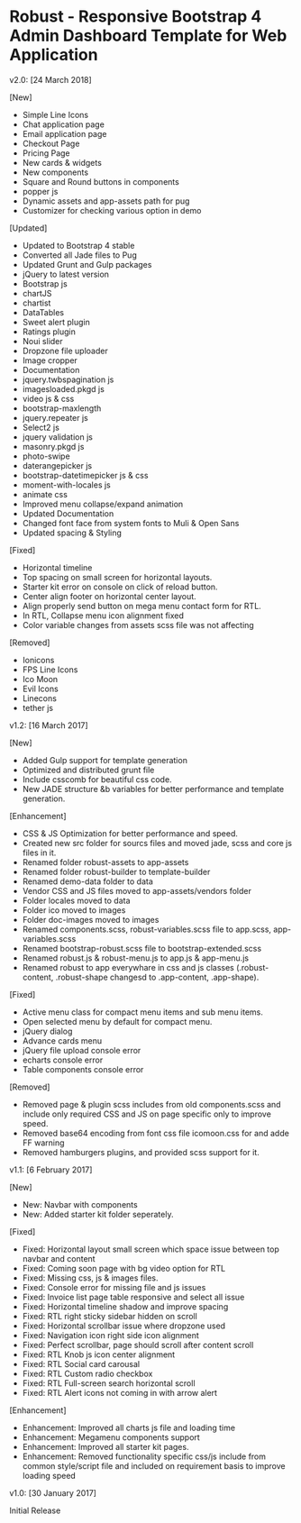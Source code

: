 # Robust - Responsive Bootstrap 4 Admin Dashboard Template for Web Application

v2.0: [24 March 2018]

[New]
- Simple Line Icons
- Chat application page
- Email application page
- Checkout Page
- Pricing Page
- New cards & widgets
- New components
- Square and Round buttons in components
- popper js
- Dynamic assets and app-assets path for pug
- Customizer for checking various option in demo

[Updated]
- Updated to Bootstrap 4 stable
- Converted all Jade files to Pug
- Updated Grunt and Gulp packages
- jQuery to latest version
- Bootstrap js
- chartJS
- chartist
- DataTables
- Sweet alert plugin
- Ratings plugin
- Noui slider
- Dropzone file uploader
- Image cropper
- Documentation
- jquery.twbspagination js
- imagesloaded.pkgd js
- video js & css
- bootstrap-maxlength
- jquery.repeater js
- Select2 js
- jquery validation js
- masonry.pkgd js
- photo-swipe
- daterangepicker js
- bootstrap-datetimepicker js & css
- moment-with-locales js
- animate css
- Improved menu collapse/expand animation
- Updated Documentation
- Changed font face from system fonts to Muli & Open Sans
- Updated spacing & Styling

[Fixed]
- Horizontal timeline
- Top spacing on small screen for horizontal layouts.
- Starter kit error on console on click of reload button.
- Center align footer on horizontal center layout.
- Align properly send button on mega menu contact form for RTL.
- In RTL, Collapse menu icon alignment fixed
- Color variable changes from assets scss file was not affecting

[Removed]
- Ionicons
- FPS Line Icons
- Ico Moon
- Evil Icons
- Linecons
- tether js


v1.2: [16 March 2017]

[New]
- Added Gulp support for template generation
- Optimized and distributed grunt file
- Include csscomb for beautiful css code.
- New JADE structure &b variables for better performance and template generation.

[Enhancement]
- CSS & JS Optimization for better performance and speed.
- Created new src folder for sourcs files and moved jade, scss and core js files in it.
- Renamed folder robust-assets to app-assets
- Renamed folder robust-builder to template-builder
- Renamed demo-data folder to data
- Vendor CSS and JS files moved to app-assets/vendors folder
- Folder locales  moved to data
- Folder ico moved to images
- Folder doc-images moved to images
- Renamed components.scss, robust-variables.scss file to app.scss, app-variables.scss
- Renamed bootstrap-robust.scss file to bootstrap-extended.scss
- Renamed robust.js & robust-menu.js to app.js & app-menu.js
- Renamed robust to app everywhare in css and js classes (.robust-content, .robust-shape changesd to .app-content, .app-shape).

[Fixed]
- Active menu class for compact menu items and sub menu items.
- Open selected menu by default for compact menu.
- jQuery dialog
- Advance cards menu
- jQuery file upload console error
- echarts console error
- Table components console error

[Removed]
- Removed page & plugin scss includes from old components.scss and include only required CSS and JS on page specific only to improve speed.
- Removed base64 encoding from font css file icomoon.css for and adde FF warning
- Removed hamburgers plugins, and provided scss support for it.


v1.1: [6 February 2017]

[New]
- New: Navbar with components
- New: Added starter kit folder seperately.

[Fixed]
- Fixed: Horizontal layout small screen which space issue between top navbar and content
- Fixed: Coming soon page with bg video option for RTL
- Fixed: Missing css, js & images files.
- Fixed: Console error for missing file and js issues
- Fixed: Invoice list page table responsive and select all issue
- Fixed: Horizontal timeline shadow and improve spacing
- Fixed: RTL right sticky sidebar hidden on scroll
- Fixed: Horizontal scrollbar issue where dropzone used
- Fixed: Navigation icon right side icon alignment
- Fixed: Perfect scrollbar, page should  scroll after content scroll
- Fixed: RTL Knob js icon center alignment
- Fixed: RTL Social card carousal
- Fixed: RTL Custom radio checkbox
- Fixed: RTL Full-screen search horizontal scroll
- Fixed: RTL Alert icons not coming in with arrow alert

[Enhancement]
- Enhancement: Improved all charts js file and loading time
- Enhancement: Megamenu components support
- Enhancement: Improved all starter kit pages.
- Enhancement: Removed functionality specific css/js include from common style/script file and included on requirement basis to improve loading speed


v1.0:  [30 January 2017]

Initial Release